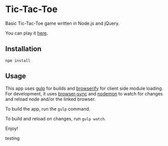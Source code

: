 # Tic-Tac-Toe

Basic Tic-Tac-Toe game written in Node.js and jQuery.

You can play it [here](https://ttt-jewsbury.herokuapp.com/).

## Installation

`npm install`

## Usage

This app uses [gulp](http://gulpjs.com/) for builds and [browserify](http://browserify.org/) for client side module loading.
For development, it uses [browser-sync](http://www.browsersync.io/) and [nodemon](http://nodemon.io/)
to watch for changes and reload node and/or the linked browser.

To build the app, run the `gulp` command.

To build and reload on changes, run `gulp watch`.

Enjoy!


testing